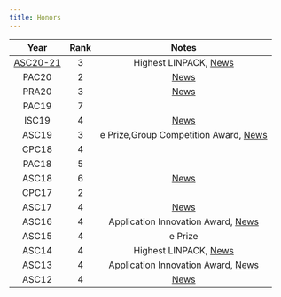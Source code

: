 ```yaml
---
title: Honors
---
```


|         Year         | Rank |                        Notes                        |
| :------------------: | :--: | :-------------------------------------------------: |
| [ASC20-21][asc20-21] |  3   |       Highest LINPACK, [News][asc20-21-news]        |
|        PAC20         |  2   |                 [News][pac20-news]                  |
|        PRA20         |  3   |                 [News][pra20-news]                  |
|        PAC19         |  7   |                                                     |
|        ISC19         |  4   |                 [News][isc19-news]                  |
|        ASC19         |  3   | e Prize,Group Competition Award, [News][asc19-news] |
|        CPC18         |  4   |                                                     |
|        PAC18         |  5   |                                                     |
|        ASC18         |  6   |                 [News][asc18-news]                  |
|        CPC17         |  2   |                                                     |
|        ASC17         |  4   |                 [News][asc17-news]                  |
|        ASC16         |  4   |  Application Innovation Award, [News][asc16-news]   |
|        ASC15         |  4   |                       e Prize                       |
|        ASC14         |  4   |         Highest LINPACK, [News][asc14-news]         |
|        ASC13         |  4   |  Application Innovation Award, [News][asc13-news]   |
|        ASC12         |  4   |                 [News][asc12-news]                  |

[asc20-21]: http://www.asc-events.net/ASC20-21/Finals.php
[asc20-21-news]: https://mp.weixin.qq.com/s/qIaw40TKvcRTo_NULV_z_g
[pac20-news]: https://mp.weixin.qq.com/s/F06-d3718XazNqVhLFcoaA
[pra20-news]: https://mp.weixin.qq.com/s/r9gJu9tuRvNoXj2c9ktVFg
[isc19-news]: https://mp.weixin.qq.com/s/wBmQgKCtHq95HZvf8n38Tg
[asc19-news]: https://mp.weixin.qq.com/s/YaZBmRCFgIK8U9B2WtY-IA
[asc18-news]: https://mp.weixin.qq.com/s/olBlMYjuePUl1pQQYGOTFQ
[asc17-news]: https://mp.weixin.qq.com/s/DunaKTZRG1bbnaa_aMWwXA
[asc16-news]: https://mp.weixin.qq.com/s/G79hozjCHxzypFOINdw9mA
[asc14-news]: http://sdcs.sysu.edu.cn/compsci/cn/cn02/41520.htm
[asc13-news]: http://sdcs.sysu.edu.cn/compsci/cn/cn02/37015.htm
[asc12-news]: http://sdcs.sysu.edu.cn/compsci/cn/cn02/36675.htm
